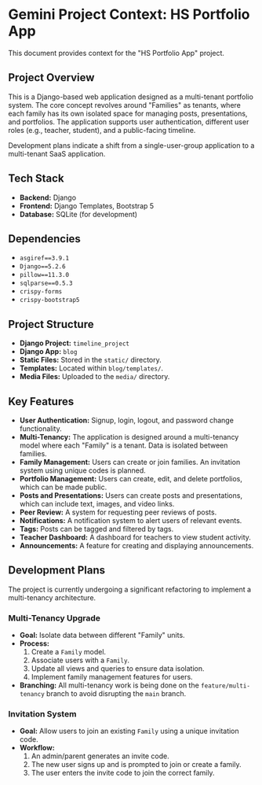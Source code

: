 # Gemini Project Context: HS Portfolio App

This document provides context for the "HS Portfolio App" project.

## Project Overview

This is a Django-based web application designed as a multi-tenant portfolio system. The core concept revolves around "Families" as tenants, where each family has its own isolated space for managing posts, presentations, and portfolios. The application supports user authentication, different user roles (e.g., teacher, student), and a public-facing timeline.

Development plans indicate a shift from a single-user-group application to a multi-tenant SaaS application.

## Tech Stack

- **Backend:** Django
- **Frontend:** Django Templates, Bootstrap 5
- **Database:** SQLite (for development)

## Dependencies

- `asgiref==3.9.1`
- `Django==5.2.6`
- `pillow==11.3.0`
- `sqlparse==0.5.3`
- `crispy-forms`
- `crispy-bootstrap5`

## Project Structure

- **Django Project:** `timeline_project`
- **Django App:** `blog`
- **Static Files:** Stored in the `static/` directory.
- **Templates:** Located within `blog/templates/`.
- **Media Files:** Uploaded to the `media/` directory.

## Key Features

- **User Authentication:** Signup, login, logout, and password change functionality.
- **Multi-Tenancy:** The application is designed around a multi-tenancy model where each "Family" is a tenant. Data is isolated between families.
- **Family Management:** Users can create or join families. An invitation system using unique codes is planned.
- **Portfolio Management:** Users can create, edit, and delete portfolios, which can be made public.
- **Posts and Presentations:** Users can create posts and presentations, which can include text, images, and video links.
- **Peer Review:** A system for requesting peer reviews of posts.
- **Notifications:** A notification system to alert users of relevant events.
- **Tags:** Posts can be tagged and filtered by tags.
- **Teacher Dashboard:** A dashboard for teachers to view student activity.
- **Announcements:** A feature for creating and displaying announcements.

## Development Plans

The project is currently undergoing a significant refactoring to implement a multi-tenancy architecture.

### Multi-Tenancy Upgrade

- **Goal:** Isolate data between different "Family" units.
- **Process:**
    1.  Create a `Family` model.
    2.  Associate users with a `Family`.
    3.  Update all views and queries to ensure data isolation.
    4.  Implement family management features for users.
- **Branching:** All multi-tenancy work is being done on the `feature/multi-tenancy` branch to avoid disrupting the `main` branch.

### Invitation System

- **Goal:** Allow users to join an existing `Family` using a unique invitation code.
- **Workflow:**
    1.  An admin/parent generates an invite code.
    2.  The new user signs up and is prompted to join or create a family.
    3.  The user enters the invite code to join the correct family.
